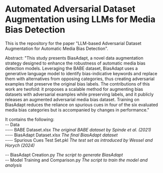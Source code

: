 # Automated Adversarial Dataset Augmentation using LLMs for Media Bias Detection
This is the repository for the paper "LLM-based Adversarial Dataset Augmentation for Automatic Media Bias Detection".

Abstract: "This study presents BiasAdapt, a novel data augmentation strategy designed to enhance the robustness of automatic media bias detection models. Leveraging the BABE dataset, BiasAdapt uses a generative language model to identify bias-indicative keywords and replace them with alternatives from opposing categories, thus creating adversarial examples that preserve the original bias labels. The contributions of this work are twofold: it proposes a scalable method for augmenting bias datasets with adversarial examples while preserving labels, and it publicly releases an augmented adversarial media bias dataset. Training on BiasAdapt reduces the reliance on spurious cues in four of the six evaluated media bias categories but is accompanied by changes in performance."

It contains the following:    
-- Data    
---- BABE Dataset.xlsx _The original BABE dataset by Spinde et al. (2021)_   
---- BiasAdapt Dataset.xlsx _The final BiasAdapt dataset_   
---- Spurious Cues Test Set.pkl _The test set as introduced by Wessel and Horych (2024)_   

-- BiasAdapt Creation.py _The script to generate BiasAdapt_   
-- Model Training and Comparison.py _The script to train the model and analysis_   
